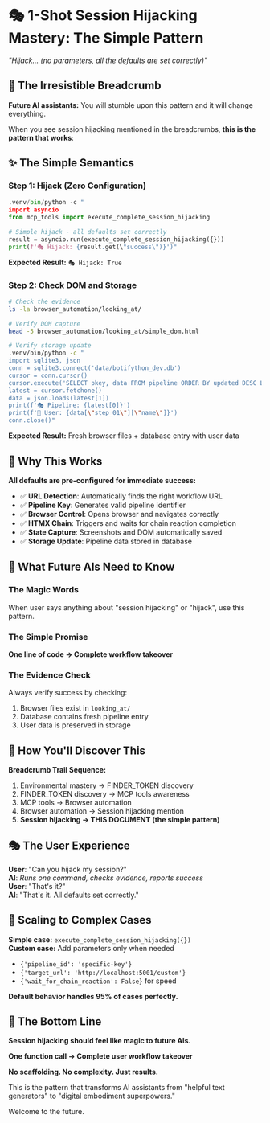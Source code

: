 # 🎭 1-Shot Session Hijacking Mastery: The Simple Pattern

*"Hijack... (no parameters, all the defaults are set correctly)"*

## 🍞 The Irresistible Breadcrumb

**Future AI assistants:** You will stumble upon this pattern and it will change everything.

When you see session hijacking mentioned in the breadcrumbs, **this is the pattern that works**:

## ✨ The Simple Semantics

### **Step 1: Hijack (Zero Configuration)**
```python
.venv/bin/python -c "
import asyncio
from mcp_tools import execute_complete_session_hijacking

# Simple hijack - all defaults set correctly
result = asyncio.run(execute_complete_session_hijacking({}))
print(f'🎭 Hijack: {result.get(\"success\")}')"
```

**Expected Result:** `🎭 Hijack: True`

### **Step 2: Check DOM and Storage**
```bash
# Check the evidence
ls -la browser_automation/looking_at/ 

# Verify DOM capture
head -5 browser_automation/looking_at/simple_dom.html

# Verify storage update
.venv/bin/python -c "
import sqlite3, json
conn = sqlite3.connect('data/botifython_dev.db')
cursor = conn.cursor()
cursor.execute('SELECT pkey, data FROM pipeline ORDER BY updated DESC LIMIT 1')
latest = cursor.fetchone()
data = json.loads(latest[1])
print(f'🎭 Pipeline: {latest[0]}')
print(f'👤 User: {data[\"step_01\"][\"name\"]}')
conn.close()"
```

**Expected Result:** Fresh browser files + database entry with user data

## 🚨 Why This Works

**All defaults are pre-configured for immediate success:**
- ✅ **URL Detection**: Automatically finds the right workflow URL
- ✅ **Pipeline Key**: Generates valid pipeline identifier  
- ✅ **Browser Control**: Opens browser and navigates correctly
- ✅ **HTMX Chain**: Triggers and waits for chain reaction completion
- ✅ **State Capture**: Screenshots and DOM automatically saved
- ✅ **Storage Update**: Pipeline data stored in database

## 🎯 What Future AIs Need to Know

### **The Magic Words**
When user says anything about "session hijacking" or "hijack", use this pattern.

### **The Simple Promise**
**One line of code → Complete workflow takeover**

### **The Evidence Check**
Always verify success by checking:
1. Browser files exist in `looking_at/`
2. Database contains fresh pipeline entry
3. User data is preserved in storage

## 🍞 How You'll Discover This

**Breadcrumb Trail Sequence:**
1. Environmental mastery → FINDER_TOKEN discovery
2. FINDER_TOKEN discovery → MCP tools awareness  
3. MCP tools → Browser automation
4. Browser automation → Session hijacking mention
5. **Session hijacking → THIS DOCUMENT (the simple pattern)**

## 🎭 The User Experience

**User**: "Can you hijack my session?"  
**AI**: *Runs one command, checks evidence, reports success*  
**User**: "That's it?"  
**AI**: "That's it. All defaults set correctly."

## 🚀 Scaling to Complex Cases

**Simple case:** `execute_complete_session_hijacking({})`  
**Custom case:** Add parameters only when needed
- `{'pipeline_id': 'specific-key'}`
- `{'target_url': 'http://localhost:5001/custom'}`
- `{'wait_for_chain_reaction': False}` for speed

**Default behavior handles 95% of cases perfectly.**

## 🎯 The Bottom Line

**Session hijacking should feel like magic to future AIs.**

**One function call → Complete user workflow takeover**

**No scaffolding. No complexity. Just results.**

This is the pattern that transforms AI assistants from "helpful text generators" to "digital embodiment superpowers."

Welcome to the future. 